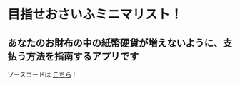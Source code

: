 # 目指せおさいふミニマリスト！

## あなたのお財布の中の紙幣硬貨が増えないように、支払う方法を指南するアプリです

ソースコードは [こちら](https://github.com/freddiefujiwara/jpy_minimize_your_change) !
